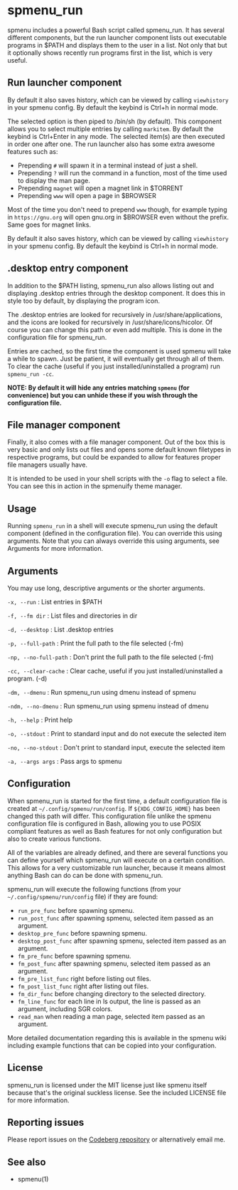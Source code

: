 spmenu_run
==========

spmenu includes a powerful Bash script called spmenu_run. It has several
different components, but the run launcher component lists out
executable programs in $PATH and displays them to the user in a list.
Not only that but it optionally shows recently run programs first in the list,
which is very useful.

## Run launcher component

By default it also saves history, which can be viewed by calling
`viewhistory` in your spmenu config. By default the keybind
is Ctrl+h in normal mode.

The selected option is then piped to /bin/sh (by default). This component
allows you to select multiple entries by calling `markitem`. By default
the keybind is Ctrl+Enter in any mode. The selected item(s) are then
executed in order one after one. The run launcher also has some
extra awesome features such as:

- Prepending `#` will spawn it in a terminal instead of just a shell.
- Prepending `?` will run the command in a function, most of the time used to
display the man page.
- Prepending `magnet` will open a magnet link in $TORRENT
- Prepending `www` will open a page in $BROWSER

Most of the time you don't need to prepend `www` though, for example
typing in `https://gnu.org` will open gnu.org in $BROWSER even
without the prefix. Same goes for magnet links.

By default it also saves history, which can be viewed by calling
`viewhistory` in your spmenu config. By default the keybind
is Ctrl+h in normal mode.

## .desktop entry component

In addition to the $PATH listing, spmenu_run also allows listing out
and displaying .desktop entries through the desktop component.
It does this in style too by default, by displaying the program icon.

The .desktop entries are looked for recursively in /usr/share/applications,
and the icons are looked for recursively in /usr/share/icons/hicolor. Of course
you can change this path or even add multiple. This is done in the configuration
file for spmenu_run.

Entries are cached, so the first time the component is used spmenu will take a while
to spawn. Just be patient, it will eventually get through all of them. To clear the
cache (useful if you just installed/uninstalled a program) run `spmenu_run -cc`.

**NOTE: By default it will hide any entries matching `spmenu` (for convenience)
but you can unhide these if you wish through the configuration file.**

## File manager component

Finally, it also comes with a file manager component. Out of the box
this is very basic and only lists out files and opens some default
known filetypes in respective programs, but could be expanded to
allow for features proper file managers usually have.

It is intended to be used in your shell scripts with the `-o` flag to
select a file. You can see this in action in the spmenuify theme manager.

## Usage

Running `spmenu_run` in a shell will execute spmenu_run using the
default component (defined in the configuration file). You can
override this using arguments. Note that you can always override
this using arguments, see Arguments for more information.

## Arguments

You may use long, descriptive arguments or the shorter arguments.

`-x, --run`
:   List entries in $PATH

`-f, --fm dir`
:   List files and directories in dir

`-d, --desktop`
:   List .desktop entries

`-p, --full-path`
:   Print the full path to the file selected (-fm)

`-np, --no-full-path`
:   Don't print the full path to the file selected (-fm)

`-cc, --clear-cache`
:   Clear cache, useful if you just installed/uninstalled a program. (-d)

`-dm, --dmenu`
: Run spmenu_run using dmenu instead of spmenu

`-ndm, --no-dmenu`
:   Run spmenu_run using spmenu instead of dmenu

`-h, --help`
:   Print help

`-o, --stdout`
:   Print to standard input and do not execute the selected item

`-no, --no-stdout`
:   Don't print to standard input, execute the selected item

`-a, --args args`
:   Pass args to spmenu

## Configuration

When spmenu_run is started for the first time, a default configuration file
is created at `~/.config/spmenu/run/config`. If `${XDG_CONFIG_HOME}` has
been changed this path will differ. This configuration file unlike
the spmenu configuration file is configured in Bash, allowing you to use
POSIX compliant features as well as Bash features for not only
configuration but also to create various functions.

All of the variables are already defined, and there are several functions
you can define yourself which spmenu_run will execute on a certain condition.
This allows for a very customizable run launcher, because it means almost anything
Bash can do can be done with spmenu_run.

spmenu_run will execute the following functions
(from your `~/.config/spmenu/run/config` file) if they are found:

- `run_pre_func` before spawning spmenu.
- `run_post_func` after spawning spmenu, selected item passed as an argument.
- `desktop_pre_func` before spawning spmenu.
- `desktop_post_func` after spawning spmenu, selected item passed as an argument.
- `fm_pre_func` before spawning spmenu.
- `fm_post_func` after spawning spmenu, selected item passed as an argument.
- `fm_pre_list_func` right before listing out files.
- `fm_post_list_func` right after listing out files.
- `fm_dir_func` before changing directory to the selected directory.
- `fm_line_func` for each line in ls output, the line is passed as an argument,
including SGR colors.
- `read_man` when reading a man page, selected item passed as an argument.

More detailed documentation regarding this is available in the spmenu wiki including
example functions that can be copied into your configuration.

## License

spmenu_run is licensed under the MIT license just like spmenu itself because
that's the original suckless license. See the included LICENSE file for more information.

## Reporting issues

Please report issues on the
[Codeberg repository](https://codeberg.org/speedie/spmenu) or alternatively
email me.

## See also

- spmenu(1)
